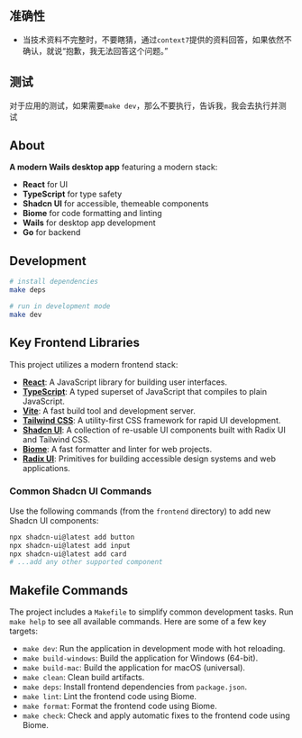 ## 准确性
- 当技术资料不完整时，不要瞎猜，通过`context7`提供的资料回答，如果依然不确认，就说“抱歉，我无法回答这个问题。”

## 测试
对于应用的测试，如果需要`make dev`，那么不要执行，告诉我，我会去执行并测试

## About

**A modern Wails desktop app** featuring a modern stack:
- **React** for UI
- **TypeScript** for type safety
- **Shadcn UI** for accessible, themeable components
- **Biome** for code formatting and linting
- **Wails** for desktop app development
- **Go** for backend

## Development

```sh
# install dependencies
make deps

# run in development mode
make dev
```


## Key Frontend Libraries

This project utilizes a modern frontend stack:

- [**React**](https://react.dev/): A JavaScript library for building user interfaces.
- [**TypeScript**](https://www.typescriptlang.org/): A typed superset of JavaScript that compiles to plain JavaScript.
- [**Vite**](https://vitejs.dev/): A fast build tool and development server.
- [**Tailwind CSS**](https://tailwindcss.com/): A utility-first CSS framework for rapid UI development.
- [**Shadcn UI**](https://ui.shadcn.com/): A collection of re-usable UI components built with Radix UI and Tailwind CSS.
- [**Biome**](https://biomejs.dev/): A fast formatter and linter for web projects.
- [**Radix UI**](https://www.radix-ui.com/): Primitives for building accessible design systems and web applications.

### Common Shadcn UI Commands

Use the following commands (from the `frontend` directory) to add new Shadcn UI components:

```sh
npx shadcn-ui@latest add button
npx shadcn-ui@latest add input
npx shadcn-ui@latest add card
# ...add any other supported component
```



## Makefile Commands

The project includes a `Makefile` to simplify common development tasks. Run `make help` to see all available commands. Here are some of a few key targets:

- `make dev`: Run the application in development mode with hot reloading.
- `make build-windows`: Build the application for Windows (64-bit).
- `make build-mac`: Build the application for macOS (universal).
- `make clean`: Clean build artifacts.
- `make deps`: Install frontend dependencies from `package.json`.
- `make lint`: Lint the frontend code using Biome.
- `make format`: Format the frontend code using Biome.
- `make check`: Check and apply automatic fixes to the frontend code using Biome.
